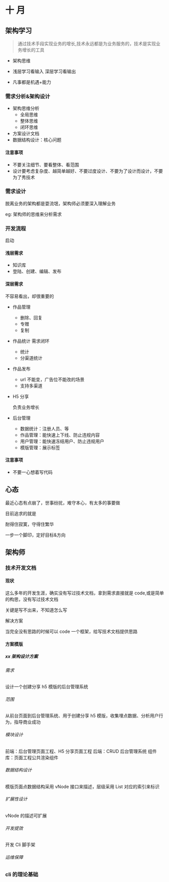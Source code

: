 # 十 月

## 架构学习

> 通过技术手段实现业务的增长,技术永远都是为业务服务的，技术是实现业务增长的工具

- 架构思维

- 浅层学习看输入 深层学习看输出

- 凡事都是机遇+能力

### 需求分析&架构设计

- 架构思维分析
  - 全局思维
  - 整体思维
  - 闭环思维
- 方案设计文档
- 数据结构设计：核心问题

#### 注意事项

- 不要关注细节、要看整体、看范围
- 设计要考虑复杂度、越简单越好、不要过度设计、不要为了设计而设计，不要为了秀技术

### 需求设计

脱离业务的架构都是耍流氓，架构师必须要深入理解业务

eg: 架构师的思维来分析需求

### 开发流程

启动

#### 浅层需求

- 知识库
- 登陆、创建、编辑、发布

#### 深层需求

不容易看出，却很重要的

- 作品管理
  - 删除、回复
  - 专赠
  - 复制
- 作品统计
  需求闭环

  - 统计
  - 分渠道统计

- 作品发布

  - url 不能变，广告位不能改的场景
  - 支持多渠道

- H5 分享

  负责业务增长

- 后台管理

  - 数据统计：注册人员、等
  - 作品管理：能快速上下线、防止违规内容
  - 用户管理：能快速冻结用户、防止违规用户
  - 模版管理：展示标签

#### 注意事项

- 不要一心想着写代码

## 心态

最近心态有点崩了，世事纷扰，难守本心，有太多的事要做

目前追求的就是

耐得住寂寞，守得住繁华

一步一个脚印，定好目标&方向

## 架构师

### 技术开发文档

#### 现状

这么多年的开发生涯，确实没有写过技术文档，拿到需求直接就是 code,或是简单的构思，没有写过技术文档

关键是写不出来，不知道怎么写

解决方案

当完全没有思路的时候可以 code 一个框架，给写技术文档提供思路

#### 方案模版

##### xx 架构设计方案

###### 需求

设计一个创建分享 h5 模版的后台管理系统

###### 范围

从前台页面到后台管理系统、用于创建分享 h5 模版，收集埋点数据、分析用户行为，指导商业成功

###### 模块设计

前端：后台管理页面工程、H5 分享页面工程
后端：CRUD 后台管理系统
组件库：页面工程公共渲染组件

###### 数据结构设计

模版页面点数据结构采用 vNode 接口来描述，层级采用 List 对应的索引来标识

###### 扩展性设计

vNode 的描述可扩展

###### 开发提效

开发 Cli 脚手架

###### 运维保障

### cli 的理论基础
